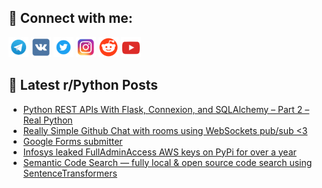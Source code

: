 ## 🔎 Connect with me:
[<img src="https://github.com/bullbesh/bullbesh/blob/main/images/Telegram.png" width="32" height="32" />](https://t.me/bullbesh)
[<img src="https://github.com/bullbesh/bullbesh/blob/main/images/VK.png" width="32" height="32" />](https://vk.com/bullbesh)
[<img src="https://github.com/bullbesh/bullbesh/blob/main/images/Twitter.png" width="32" height="32" />](https://twitter.com/bullbesh1)
[<img src="https://github.com/bullbesh/bullbesh/blob/main/images/Instagram.png" width="32" height="32" />](https://www.instagram.com/bullbesh)
[<img src="https://github.com/bullbesh/bullbesh/blob/main/images/Reddit.png" width="32" height="32" />](https://www.reddit.com/user/bullbesh)
[<img src="https://github.com/bullbesh/bullbesh/blob/main/images/YouTube.png" width="32" height="32" />](https://www.youtube.com/channel/UCtfjRs6uzgq5mfm8S06WTcg)

## 📕 Latest r/Python Posts
<!-- BLOG-POST-LIST:START -->
- [Python REST APIs With Flask, Connexion, and SQLAlchemy – Part 2 – Real Python](https://www.reddit.com/r/Python/comments/yxt5ou/python_rest_apis_with_flask_connexion_and/)
- [Really Simple Github Chat with rooms using WebSockets pub/sub &lt;3](https://www.reddit.com/r/Python/comments/yxsd2m/really_simple_github_chat_with_rooms_using/)
- [Google Forms submitter](https://www.reddit.com/r/Python/comments/yxrhng/google_forms_submitter/)
- [Infosys leaked FullAdminAccess AWS keys on PyPi for over a year](https://www.reddit.com/r/Python/comments/yxqwf5/infosys_leaked_fulladminaccess_aws_keys_on_pypi/)
- [Semantic Code Search — fully local &amp; open source code search using SentenceTransformers](https://www.reddit.com/r/Python/comments/yxqpue/semantic_code_search_fully_local_open_source_code/)
<!-- BLOG-POST-LIST:END -->
